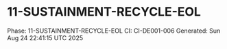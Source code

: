 # 11-SUSTAINMENT-RECYCLE-EOL
Phase: 11-SUSTAINMENT-RECYCLE-EOL
CI: CI-DE001-006
Generated: Sun Aug 24 22:41:15 UTC 2025
